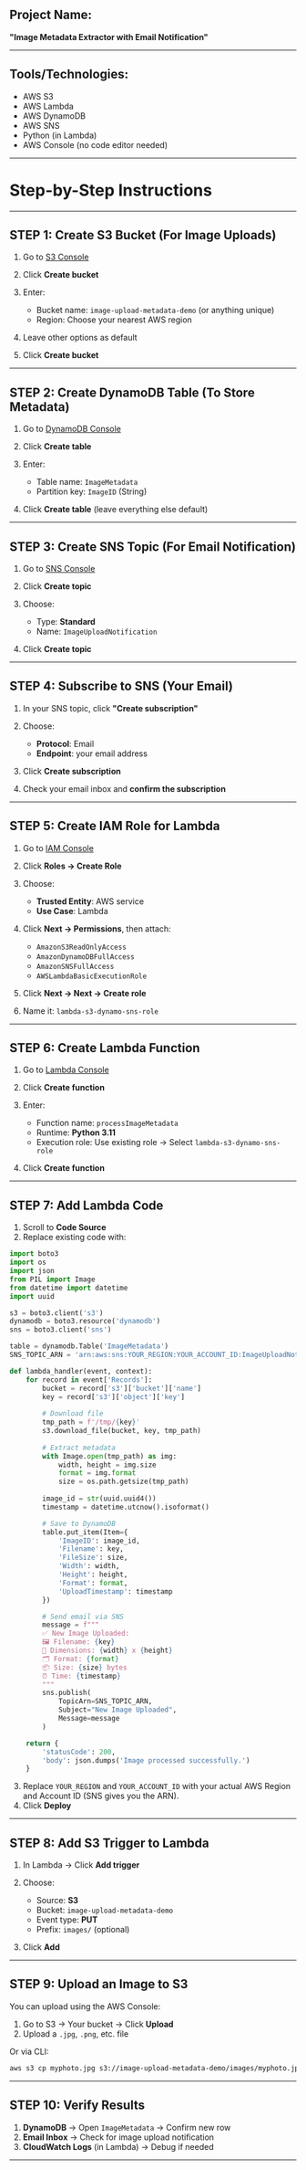 ## Project Name:

**"Image Metadata Extractor with Email Notification"**

---

## Tools/Technologies:

* AWS S3
* AWS Lambda
* AWS DynamoDB
* AWS SNS
* Python (in Lambda)
* AWS Console (no code editor needed)

---

# Step-by-Step Instructions

---

## STEP 1: Create S3 Bucket (For Image Uploads)

1. Go to [S3 Console](https://console.aws.amazon.com/s3/)
2. Click **Create bucket**
3. Enter:

   * Bucket name: `image-upload-metadata-demo` (or anything unique)
   * Region: Choose your nearest AWS region
4. Leave other options as default
5. Click **Create bucket**

---

## STEP 2: Create DynamoDB Table (To Store Metadata)

1. Go to [DynamoDB Console](https://console.aws.amazon.com/dynamodb/)
2. Click **Create table**
3. Enter:

   * Table name: `ImageMetadata`
   * Partition key: `ImageID` (String)
4. Click **Create table** (leave everything else default)

---

## STEP 3: Create SNS Topic (For Email Notification)

1. Go to [SNS Console](https://console.aws.amazon.com/sns/)
2. Click **Create topic**
3. Choose:

   * Type: **Standard**
   * Name: `ImageUploadNotification`
4. Click **Create topic**

---

## STEP 4: Subscribe to SNS (Your Email)

1. In your SNS topic, click **"Create subscription"**
2. Choose:

   * **Protocol**: Email
   * **Endpoint**: your email address
3. Click **Create subscription**
4. Check your email inbox and **confirm the subscription**

---

## STEP 5: Create IAM Role for Lambda

1. Go to [IAM Console](https://console.aws.amazon.com/iam/)
2. Click **Roles → Create Role**
3. Choose:

   * **Trusted Entity**: AWS service
   * **Use Case**: Lambda
4. Click **Next → Permissions**, then attach:

   * `AmazonS3ReadOnlyAccess`
   * `AmazonDynamoDBFullAccess`
   * `AmazonSNSFullAccess`
   * `AWSLambdaBasicExecutionRole`
5. Click **Next → Next → Create role**
6. Name it: `lambda-s3-dynamo-sns-role`

---

## STEP 6: Create Lambda Function

1. Go to [Lambda Console](https://console.aws.amazon.com/lambda/)
2. Click **Create function**
3. Enter:

   * Function name: `processImageMetadata`
   * Runtime: **Python 3.11**
   * Execution role: Use existing role → Select `lambda-s3-dynamo-sns-role`
4. Click **Create function**

---

## STEP 7: Add Lambda Code

1. Scroll to **Code Source**
2. Replace existing code with:

```python
import boto3
import os
import json
from PIL import Image
from datetime import datetime
import uuid

s3 = boto3.client('s3')
dynamodb = boto3.resource('dynamodb')
sns = boto3.client('sns')

table = dynamodb.Table('ImageMetadata')
SNS_TOPIC_ARN = 'arn:aws:sns:YOUR_REGION:YOUR_ACCOUNT_ID:ImageUploadNotification'  # <== Replace this

def lambda_handler(event, context):
    for record in event['Records']:
        bucket = record['s3']['bucket']['name']
        key = record['s3']['object']['key']
        
        # Download file
        tmp_path = f'/tmp/{key}'
        s3.download_file(bucket, key, tmp_path)
        
        # Extract metadata
        with Image.open(tmp_path) as img:
            width, height = img.size
            format = img.format
            size = os.path.getsize(tmp_path)
        
        image_id = str(uuid.uuid4())
        timestamp = datetime.utcnow().isoformat()

        # Save to DynamoDB
        table.put_item(Item={
            'ImageID': image_id,
            'Filename': key,
            'FileSize': size,
            'Width': width,
            'Height': height,
            'Format': format,
            'UploadTimestamp': timestamp
        })

        # Send email via SNS
        message = f"""
        ✅ New Image Uploaded:
        🖼 Filename: {key}
        📐 Dimensions: {width} x {height}
        🗂 Format: {format}
        📦 Size: {size} bytes
        ⏰ Time: {timestamp}
        """
        sns.publish(
            TopicArn=SNS_TOPIC_ARN,
            Subject="New Image Uploaded",
            Message=message
        )

    return {
        'statusCode': 200,
        'body': json.dumps('Image processed successfully.')
    }
```

3. Replace `YOUR_REGION` and `YOUR_ACCOUNT_ID` with your actual AWS Region and Account ID (SNS gives you the ARN).
4. Click **Deploy**

---

## STEP 8: Add S3 Trigger to Lambda

1. In Lambda → Click **Add trigger**
2. Choose:

   * Source: **S3**
   * Bucket: `image-upload-metadata-demo`
   * Event type: **PUT**
   * Prefix: `images/` (optional)
3. Click **Add**

---

## STEP 9: Upload an Image to S3

You can upload using the AWS Console:

1. Go to S3 → Your bucket → Click **Upload**
2. Upload a `.jpg`, `.png`, etc. file

Or via CLI:

```bash
aws s3 cp myphoto.jpg s3://image-upload-metadata-demo/images/myphoto.jpg
```

---

## STEP 10: Verify Results

1.  **DynamoDB** → Open `ImageMetadata` → Confirm new row
2.  **Email Inbox** → Check for image upload notification
3.  **CloudWatch Logs** (in Lambda) → Debug if needed

---
